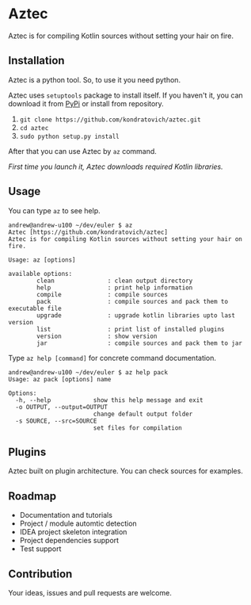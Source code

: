 # Aztec

Aztec is for compiling Kotlin sources without setting your hair on fire.

## Installation

Aztec is a python tool. So, to use it you need python.

Aztec uses `setuptools` package to install itself. If you haven't it, you can download it from [PyPi](http://pypi.python.org/pypi/setuptools) or install from repository.

1. `git clone https://github.com/kondratovich/aztec.git`
2. `cd aztec`
3. `sudo python setup.py install`

After that you can use Aztec by `az` command.

_First time you launch it, Aztec downloads required Kotlin libraries._

## Usage

You can type `az` to see help.

    andrew@andrew-u100 ~/dev/euler $ az
    Aztec [https://github.com/kondratovich/aztec]
    Aztec is for compiling Kotlin sources without setting your hair on fire.
    
    Usage: az [options]
    
    available options:
            clean               : clean output directory
            help                : print help information
            compile             : compile sources
            pack                : compile sources and pack them to executable file
            upgrade             : upgrade kotlin libraries upto last version
            list                : print list of installed plugins
            version             : show version
            jar                 : compile sources and pack them to jar

Type `az help [command]` for concrete command documentation.

    andrew@andrew-u100 ~/dev/euler $ az help pack
    Usage: az pack [options] name
    
    Options:
      -h, --help            show this help message and exit
      -o OUTPUT, --output=OUTPUT
                            change default output folder
      -s SOURCE, --src=SOURCE
                            set files for compilation


## Plugins

Aztec built on plugin architecture. You can check sources for examples.

## Roadmap

*    Documentation and tutorials
*    Project / module automtic detection
*    IDEA project skeleton integration
*    Project dependencies support
*    Test support

## Contribution

Your ideas, issues and pull requests are welcome.